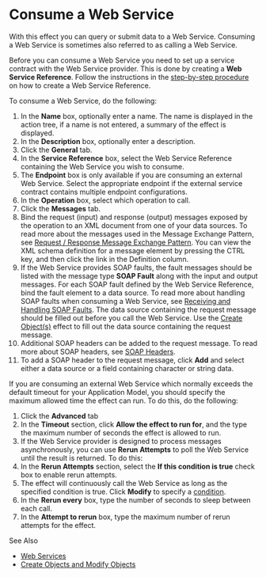 # Consume a Web Service

With this effect you can query or submit data to a Web Service. Consuming a Web Service is sometimes also referred to as calling a Web Service.

Before you can consume a Web Service you need to set up a service contract with the Web Service provider. This is done by creating a **Web Service Reference**. Follow the instructions in the [step-by-step procedure](../../../../services/web-services/web-service-references.md "Web Service References") on how to create a Web Service Reference.

To consume a Web Service, do the following:

 1.  In the **Name** box, optionally enter a name. The name is displayed in the action tree, if a name is not entered, a summary of the effect is displayed.
2.  In the **Description** box, optionally enter a description.
3.  Click the **General** tab.
4.  In the **Service Reference** box, select the Web Service Reference containing the Web Service you wish to consume.
5.  The **Endpoint** box is only available if you are consuming an external Web Service. Select the appropriate endpoint if the external service contract contains multiple endpoint configurations.
6.  In the **Operation** box, select which operation to call.
7.  Click the **Messages** tab.
8.  Bind the request (input) and response (output) messages exposed by the operation to an XML document from one of your data sources. To read more about the messages used in the Message Exchange Pattern, see [Request / Response Message Exchange Pattern](../../../../../guidelines-and-best-practices/web-service-guidelines/request--response-message-exchange-pattern.md "Request / Response Message Exchange Pattern"). You can view the XML schema definition for a message element by pressing the CTRL key, and then click the link in the Definition column.
9.  If the Web Service provides SOAP faults, the fault messages should be listed with the message type **SOAP Fault** along with the input and output messages. For each SOAP fault defined by the Web Service Reference, bind the fault element to a data source. To read more about handling SOAP faults when consuming a Web Service, see [Receiving and Handling SOAP Faults](../../../../services/web-services/soap-faults.md "Receiving and Handling SOAP Faults"). The data source containing the request message should be filled out before you call the Web Service. Use the [Create Object(s)](create-objects-and-modify-objects.md "Create Objects and Modify Objects") effect to fill out the data source containing the request message.
10.  Additional SOAP headers can be added to the request message. To read more about SOAP headers, see [SOAP Headers](../../../../services/web-services/create-a-web-service.md "SOAP Headers").
11.  To add a SOAP header to the request message, click **Add** and select either a data source or a field containing character or string data. 

If you are consuming an external Web Service which normally exceeds the default timeout for your Application Model, you should specify the maximum allowed time the effect can run. To do this, do the following:

 1.  Click the **Advanced** tab
2.  In the **Timeout** section, click **Allow the effect to run for**, and the type the maximum number of seconds the effect is allowed to run.
3.  If the Web Service provider is designed to process messages asynchronously, you can use **Rerun Attempts** to poll the Web Service until the result is returned. To do this:
4.  In the **Rerun Attempts** section, select the **If this condition is true** check box to enable rerun attempts.
5.  The effect will continuously call the Web Service as long as the specified condition is true. Click **Modify** to specify a [condition](../../../../common-concepts/conditions.md "Conditions").
6.  In the **Rerun every** box, type the number of seconds to sleep between each call.
7.  In the **Attempt to rerun** box, type the maximum number of rerun attempts for the effect. 

See Also

*   [Web Services](../../../../services/web-services/index.md)
*   [Create Objects and Modify Objects](create-objects-and-modify-objects.md)
